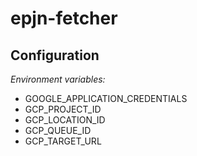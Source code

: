 # epjn-fetcher

## Configuration

*Environment variables:*

- GOOGLE_APPLICATION_CREDENTIALS
- GCP_PROJECT_ID
- GCP_LOCATION_ID
- GCP_QUEUE_ID
- GCP_TARGET_URL


